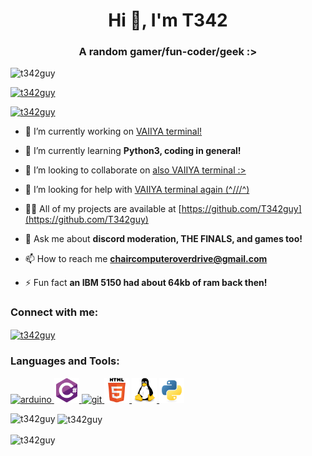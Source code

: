 <h1 align="center">Hi 👋, I'm T342</h1>
<h3 align="center">A random gamer/fun-coder/geek :></h3>

<p align="left"> <img src="https://komarev.com/ghpvc/?username=t342guy&label=Profile%20views&color=0e75b6&style=flat" alt="t342guy" /> </p>

<p align="left"> <a href="https://github.com/ryo-ma/github-profile-trophy"><img src="https://github-profile-trophy.vercel.app/?username=t342guy" alt="t342guy" /></a> </p>

<p align="left"> <a href="https://twitter.com/t342guy" target="blank"><img src="https://img.shields.io/twitter/follow/t342guy?logo=twitter&style=for-the-badge" alt="t342guy" /></a> </p>

- 🔭 I’m currently working on [VAIIYA terminal!](https://github.com/T342guy/VAIIYA-terminal)

- 🌱 I’m currently learning **Python3, coding in general!**

- 👯 I’m looking to collaborate on [also VAIIYA terminal :>](https://github.com/T342guy/VAIIYA-terminal)

- 🤝 I’m looking for help with [VAIIYA terminal again (^///^)](https://github.com/T342guy/VAIIYA-terminal)

- 👨‍💻 All of my projects are available at [https://github.com/T342guy](https://github.com/T342guy)

- 💬 Ask me about **discord moderation, THE FINALS, and games too!**

- 📫 How to reach me **chaircomputeroverdrive@gmail.com**

- ⚡ Fun fact **an IBM 5150 had about 64kb of ram back then!**

<h3 align="left">Connect with me:</h3>
<p align="left">
<a href="https://twitter.com/t342guy" target="blank"><img align="center" src="https://raw.githubusercontent.com/rahuldkjain/github-profile-readme-generator/master/src/images/icons/Social/twitter.svg" alt="t342guy" height="30" width="40" /></a>
</p>

<h3 align="left">Languages and Tools:</h3>
<p align="left"> <a href="https://www.arduino.cc/" target="_blank" rel="noreferrer"> <img src="https://cdn.worldvectorlogo.com/logos/arduino-1.svg" alt="arduino" width="40" height="40"/> </a> <a href="https://www.w3schools.com/cs/" target="_blank" rel="noreferrer"> <img src="https://raw.githubusercontent.com/devicons/devicon/master/icons/csharp/csharp-original.svg" alt="csharp" width="40" height="40"/> </a> <a href="https://git-scm.com/" target="_blank" rel="noreferrer"> <img src="https://www.vectorlogo.zone/logos/git-scm/git-scm-icon.svg" alt="git" width="40" height="40"/> </a> <a href="https://www.w3.org/html/" target="_blank" rel="noreferrer"> <img src="https://raw.githubusercontent.com/devicons/devicon/master/icons/html5/html5-original-wordmark.svg" alt="html5" width="40" height="40"/> </a> <a href="https://www.linux.org/" target="_blank" rel="noreferrer"> <img src="https://raw.githubusercontent.com/devicons/devicon/master/icons/linux/linux-original.svg" alt="linux" width="40" height="40"/> </a> <a href="https://www.python.org" target="_blank" rel="noreferrer"> <img src="https://raw.githubusercontent.com/devicons/devicon/master/icons/python/python-original.svg" alt="python" width="40" height="40"/> </a> </p>

<p><img align="left" src="https://github-readme-stats.vercel.app/api/top-langs?username=t342guy&show_icons=true&locale=en&layout=compact" alt="t342guy" /></p>

<p>&nbsp;<img align="center" src="https://github-readme-stats.vercel.app/api?username=t342guy&show_icons=true&locale=en" alt="t342guy" /></p>

<p><img align="center" src="https://github-readme-streak-stats.herokuapp.com/?user=t342guy&" alt="t342guy" /></p>


<!---
T34256/T34256 is a ✨ special ✨ repository because its `README.md` (this file) appears on your GitHub profile.
You can click the Preview link to take a look at your changes.
--->
